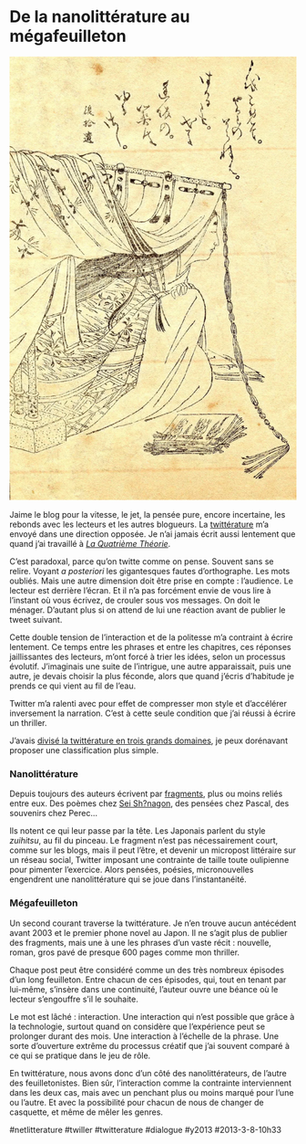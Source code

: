 # De la nanolittérature au mégafeuilleton

![](_i/Sei_Shonagon1.webp)

Jaime le blog pour la vitesse, le jet, la pensée pure, encore incertaine, les rebonds avec les lecteurs et les autres blogueurs. La [twittérature](../../page/la-quatrieme-theorie/la-quatrieme-theorie-liens) m’a envoyé dans une direction opposée. Je n’ai jamais écrit aussi lentement que quand j’ai travaillé à *[La Quatrième Théorie](../../page/la-quatrieme-theorie)*.

C’est paradoxal, parce qu’on twitte comme on pense. Souvent sans se relire. Voyant *a posteriori* les gigantesques fautes d’orthographe. Les mots oubliés. Mais une autre dimension doit être prise en compte : l’audience. Le lecteur est derrière l’écran. Et il n’a pas forcément envie de vous lire à l’instant où vous écrivez, de crouler sous vos messages. On doit le ménager. D’autant plus si on attend de lui une réaction avant de publier le tweet suivant.

Cette double tension de l’interaction et de la politesse m’a contraint à écrire lentement. Ce temps entre les phrases et entre les chapitres, ces réponses jaillissantes des lecteurs, m’ont forcé à trier les idées, selon un processus évolutif. J’imaginais une suite de l’intrigue, une autre apparaissait, puis une autre, je devais choisir la plus féconde, alors que quand j’écris d’habitude je prends ce qui vient au fil de l’eau.

Twitter m’a ralenti avec pour effet de compresser mon style et d’accélérer inversement la narration. C’est à cette seule condition que j’ai réussi à écrire un thriller.

J’avais [divisé la twittérature en trois grands domaines](../2/taxinomie-litteraire-a-lage-de-twitter.md), je peux dorénavant proposer une classification plus simple.

### Nanolittérature

Depuis toujours des auteurs écrivent par [fragments](http://fr.wikipedia.org/wiki/Fragment), plus ou moins reliés entre eux. Des poèmes chez [Sei Sh?nagon](http://fr.wikipedia.org/wiki/Sei_Sh%C5%8Dnagon), des pensées chez Pascal, des souvenirs chez Perec…

Ils notent ce qui leur passe par la tête. Les Japonais parlent du style *zuihitsu*, au fil du pinceau. Le fragment n’est pas nécessairement court, comme sur les blogs, mais il peut l’être, et devenir un micropost littéraire sur un réseau social, Twitter imposant une contrainte de taille toute oulipienne pour pimenter l’exercice. Alors pensées, poésies, micronouvelles engendrent une nanolittérature qui se joue dans l’instantanéité.

### Mégafeuilleton

Un second courant traverse la twittérature. Je n’en trouve aucun antécédent avant 2003 et le premier phone novel au Japon. Il ne s’agit plus de publier des fragments, mais une à une les phrases d’un vaste récit : nouvelle, roman, gros pavé de presque 600 pages comme mon thriller.

Chaque post peut être considéré comme un des très nombreux épisodes d’un long feuilleton. Entre chacun de ces épisodes, qui, tout en tenant par lui-même, s’insère dans une continuité, l’auteur ouvre une béance où le lecteur s’engouffre s’il le souhaite.

Le mot est lâché : interaction. Une interaction qui n’est possible que grâce à la technologie, surtout quand on considère que l’expérience peut se prolonger durant des mois. Une interaction à l’échelle de la phrase. Une sorte d’ouverture extrême du processus créatif que j’ai souvent comparé à ce qui se pratique dans le jeu de rôle.

En twittérature, nous avons donc d’un côté des nanolittérateurs, de l’autre des feuilletonistes. Bien sûr, l’interaction comme la contrainte interviennent dans les deux cas, mais avec un penchant plus ou moins marqué pour l’une ou l’autre. Et avec la possibilité pour chacun de nous de changer de casquette, et même de mêler les genres.

#netlitterature #twiller #twitterature #dialogue #y2013 #2013-3-8-10h33
